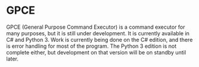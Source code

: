 # GPCE
GPCE (General Purpose Command Executor) is a command executor for many purposes, but it is still under development. It is currently available in C# and Python 3. Work is currently being done on the C# edition, and there is error handling for most of the program. The Python 3 edition is not complete either, but development on that version will be on standby until later.

